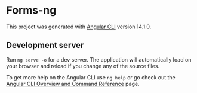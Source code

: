 # Forms-ng

This project was generated with [Angular CLI](https://github.com/angular/angular-cli) version 14.1.0.

## Development server

Run `ng serve -o` for a dev server. The application will automatically load on your browser and reload if you change any of the source files.

To get more help on the Angular CLI use `ng help` or go check out the [Angular CLI Overview and Command Reference](https://angular.io/cli) page.
